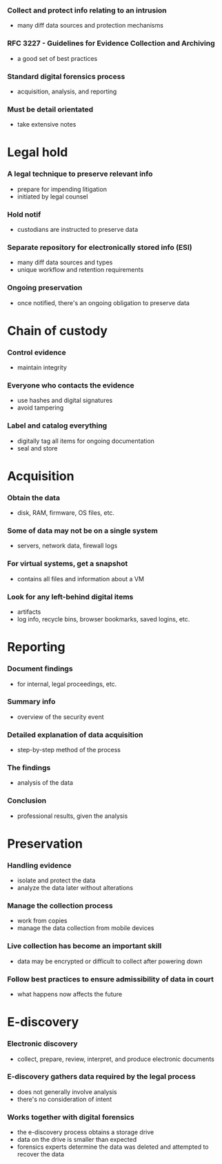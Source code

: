 ### Collect and protect info relating to an intrusion
- many diff data sources and protection mechanisms
### RFC 3227 - Guidelines for Evidence Collection and Archiving
- a good set of best practices
### Standard digital forensics process
- acquisition, analysis, and reporting
### Must be detail orientated
- take extensive notes
# Legal hold
### A legal technique to preserve relevant info
- prepare for impending litigation
- initiated by legal counsel
### Hold notif
- custodians are instructed to preserve data
### Separate repository for electronically stored info (ESI)
- many diff data sources and types
- unique workflow and retention requirements
### Ongoing preservation
- once notified, there's an ongoing obligation to preserve data
# Chain of custody
### Control evidence
- maintain integrity
### Everyone who contacts the evidence
- use hashes and digital signatures
- avoid tampering
### Label and catalog everything
- digitally tag all items for ongoing documentation
- seal and store
# Acquisition
### Obtain the data
- disk, RAM, firmware, OS files, etc.
### Some of data may not be on a single system
- servers, network data, firewall logs
### For virtual systems, get a snapshot
- contains all files and information about a VM
### Look for any left-behind digital items
- artifacts
- log info, recycle bins, browser bookmarks, saved logins, etc.
# Reporting
### Document findings
- for internal, legal proceedings, etc.
### Summary info
- overview of the security event
### Detailed explanation of data acquisition
- step-by-step method of the process
### The findings
- analysis of the data
### Conclusion
- professional results, given the analysis
# Preservation
### Handling evidence
- isolate and protect the data
- analyze the data later without alterations
### Manage the collection process
- work from copies
- manage the data collection from mobile devices
### Live collection has become an important skill
- data may be encrypted or difficult to collect after powering down
### Follow best practices to ensure admissibility of data in court
- what happens now affects the future
# E-discovery
### Electronic discovery
- collect, prepare, review, interpret, and produce electronic documents
### E-discovery gathers data required by the legal process
- does not generally involve analysis
- there's no consideration of intent
### Works together with digital forensics
- the e-discovery process obtains a storage drive
- data on the drive is smaller than expected
- forensics experts determine the data was deleted and attempted to recover the data
